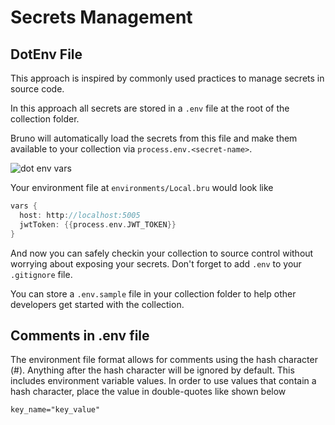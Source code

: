 # Secrets Management

## DotEnv File

This approach is inspired by commonly used practices to manage secrets in source code.

In this approach all secrets are stored in a `.env` file at the root of the collection folder.

Bruno will automatically load the secrets from this file and make them available to your collection via `process.env.<secret-name>`.

![dot env vars](../public/images/dot-env-vars.png)

Your environment file at `environments/Local.bru` would look like
```groovy
vars {
  host: http://localhost:5005
  jwtToken: {{process.env.JWT_TOKEN}}
}
```

And now you can safely checkin your collection to source control without worrying about exposing your secrets.
Don't forget to add `.env` to your `.gitignore` file.

You can store a `.env.sample` file in your collection folder to help other developers get started with the collection.

## Comments in .env file

The environment file format allows for comments using the hash character (#).  Anything after the hash character will
be ignored by default.  This includes environment variable values.  In order to use values that contain a hash character,
place the value in double-quotes like shown below

```properties
key_name="key_value"
```
